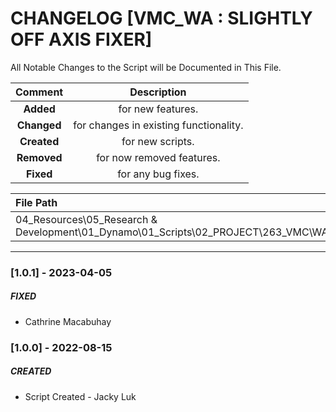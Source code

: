 # CHANGELOG [VMC_WA : SLIGHTLY OFF AXIS FIXER]
All Notable Changes to the Script will be Documented in This File.

| Comment | Description |
| :--: | :--: |
| **Added**  | for new features. |
|**Changed** |for changes in existing functionality. |
|**Created** | for new scripts. |
|**Removed** |for now removed features. |
|**Fixed** |for any bug fixes. |

| File Path | 
| :-- |
|04_Resources\05_Research & Development\01_Dynamo\01_Scripts\02_PROJECT\263_VMC\WALLS|
------------------------------------------------------------------
### [1.0.1] - 2023-04-05
##### FIXED
- Cathrine Macabuhay

### [1.0.0] - 2022-08-15
##### CREATED
- Script Created - Jacky Luk